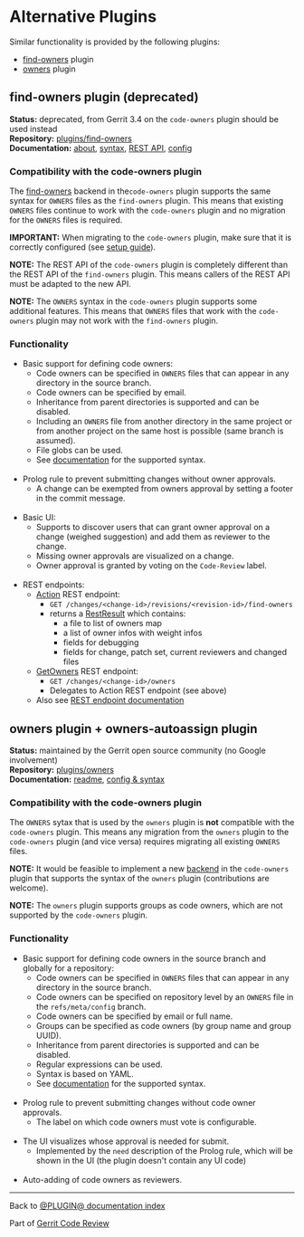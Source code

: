 # Alternative Plugins

Similar functionality is provided by the following plugins:

* [find-owners](#findOwners) plugin
* [owners](#owners) plugin

## <a id="findOwners">find-owners plugin (deprecated)

**Status:** deprecated, from Gerrit 3.4 on the `code-owners` plugin should be used instead\
**Repository:** [plugins/find-owners](https://gerrit-review.googlesource.com/admin/repos/plugins/find-owners)\
**Documentation:** [about](https://gerrit.googlesource.com/plugins/find-owners/+/HEAD/src/main/resources/Documentation/about.md), [syntax](https://gerrit.googlesource.com/plugins/find-owners/+/HEAD/src/main/resources/Documentation/syntax.md), [REST API](https://gerrit.googlesource.com/plugins/find-owners/+/HEAD/src/main/resources/Documentation/rest-api.md), [config](https://gerrit.googlesource.com/plugins/find-owners/+/HEAD/src/main/resources/Documentation/config.md)

### <a id="findOwnersCompatibility">Compatibility with the code-owners plugin

The [find-owners](backend-find-owners.md) backend in the`code-owners` plugin
supports the same syntax for `OWNERS` files as the `find-owners` plugin.  This
means that existing `OWNERS` files continue to work with the `code-owners`
plugin and no migration for the `OWNERS` files is required.

**IMPORTANT:** When migrating to the `code-owners` plugin, make sure that it is
correctly configured (see [setup guide](setup-guide.md)).

**NOTE:** The REST API of the `code-owners` plugin is completely different than
the REST API of the `find-owners` plugin. This means callers of the REST API
must be adapted to the new API.

**NOTE:** The `OWNERS` syntax in the `code-owners` plugin supports some
additional features. This means that `OWNERS` files that work with the
`code-owners` plugin may not work with the `find-owners` plugin.

### <a id="findOwnersFunctionality">Functionality

* Basic support for defining code owners:
    * Code owners can be specified in `OWNERS` files that can appear in any
      directory in the source branch.
    * Code owners can be specified by email.
    * Inheritance from parent directories is supported and can be disabled.
    * Including an `OWNERS` file from another directory in the same project or
      from another project on the same host is possible (same branch is assumed).
    * File globs can be used.
    * See [documentation](https://gerrit.googlesource.com/plugins/find-owners/+/HEAD/src/main/resources/Documentation/syntax.md) for the supported syntax.
<br><br>
* Prolog rule to prevent submitting changes without owner approvals.
    * A change can be exempted from owners approval by setting a footer in the
      commit message.
<br><br>
* Basic UI:
    * Supports to discover users that can grant owner approval on a change
      (weighed suggestion) and add them as reviewer to the change.
    * Missing owner approvals are visualized on a change.
    * Owner approval is granted by voting on the `Code-Review` label.
<br><br>
* REST endpoints:
    * [Action](https://gerrit.googlesource.com/plugins/find-owners/+/HEAD/src/main/java/com/googlesource/gerrit/plugins/findowners/Action.java) REST endpoint:
        * `GET /changes/<change-id>/revisions/<revision-id>/find-owners`
        * returns a [RestResult](https://gerrit.googlesource.com/plugins/find-owners/+/HEAD/src/main/java/com/googlesource/gerrit/plugins/findowners/RestResult.java) which contains:
            * a file to list of owners map
            * a list of owner infos with weight infos
            * fields for debugging
            * fields for change, patch set, current reviewers and changed files
    * [GetOwners](https://gerrit.googlesource.com/plugins/find-owners/+/HEAD/src/main/java/com/googlesource/gerrit/plugins/findowners/GetOwners.java) REST endpoint:
        * `GET /changes/<change-id>/owners`
        * Delegates to Action REST endpoint (see above)
    * Also see [REST endpoint documentation](https://gerrit.googlesource.com/plugins/find-owners/+/HEAD/src/main/resources/Documentation/rest-api.md)

## <a id="owners">owners plugin + owners-autoassign plugin

**Status:** maintained by the Gerrit open source community (no Google involvement)\
**Repository:** [plugins/owners](https://gerrit-review.googlesource.com/admin/repos/plugins/owners)\
**Documentation:** [readme](https://gerrit.googlesource.com/plugins/owners/+/HEAD/README.md), [config & syntax](https://gerrit.googlesource.com/plugins/owners/+/HEAD/owners/src/main/resources/Documentation/config.md)

### <a id="ownersCompatibility">Compatibility with the code-owners plugin

The `OWNERS` sytax that is used by the `owners` plugin is **not** compatible
with the `code-owners` plugin. This means any migration from the `owners` plugin
to the `code-owners` plugin (and vice versa) requires migrating all existing
`OWNERS` files.

**NOTE:** It would be feasible to implement a new [backend](backends.md) in
the `code-owners` plugin that supports the syntax of the `owners` plugin
(contributions are welcome).

**NOTE:** The `owners` plugin supports groups as code owners, which are not
supported by the `code-owners` plugin.

### <a id="ownersFunctionality">Functionality

* Basic support for defining code owners in the source branch and globally for
  a repository:
    * Code owners can be specified in `OWNERS` files that can appear in any
      directory in the source branch.
    * Code owners can be specified on repository level by an `OWNERS` file in
      the `refs/meta/config` branch.
    * Code owners can be specified by email or full name.
    * Groups can be specified as code owners (by group name and group UUID).
    * Inheritance from parent directories is supported and can be disabled.
    * Regular expressions can be used.
    * Syntax is based on YAML.
    * See [documentation](https://gerrit.googlesource.com/plugins/owners/+/HEAD/owners/src/main/resources/Documentation/config.md) for the supported syntax.
<br><br>
* Prolog rule to prevent submitting changes without code owner approvals.
    * The label on which code owners must vote is configurable.
<br><br>
* The UI visualizes whose approval is needed for submit.
    * Implemented by the `need` description of the Prolog rule, which will be
      shown in the UI (the plugin doesn't contain any UI code)
<br><br>
* Auto-adding of code owners as reviewers.

---

Back to [@PLUGIN@ documentation index](index.html)

Part of [Gerrit Code Review](../../../Documentation/index.html)
